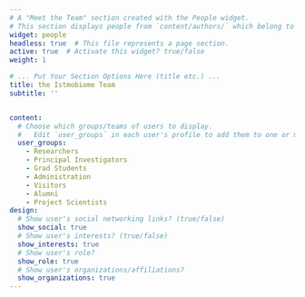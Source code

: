 ```yaml
---
# A "Meet the Team" section created with the People widget.
# This section displays people from `content/authors/` which belong to the `user_groups` below.
widget: people
headless: true  # This file represents a page section.
active: true  # Activate this widget? true/false
weight: 1

# ... Put Your Section Options Here (title etc.) ...
title: the Istmobiome Team
subtitle: ''


content:
  # Choose which groups/teams of users to display.
  #   Edit `user_groups` in each user's profile to add them to one or more of these groups.
  user_groups:
    - Researchers
    - Principal Investigators
    - Grad Students
    - Administration
    - Visitors
    - Alumni
    - Project Scientists
design:
  # Show user's social networking links? (true/false)
  show_social: true
  # Show user's interests? (true/false)
  show_interests: true
  # Show user's role?
  show_role: true
  # Show user's organizations/affiliations?
  show_organizations: true
---
```

